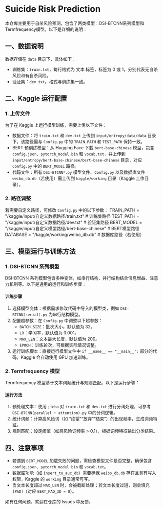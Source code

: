 # Suicide Risk Prediction

本仓库主要用于自杀风险预测，包含了两类模型：DSI-BTCNN系列模型和Termfrequency模型。以下是详细的说明：

## 一、数据说明
数据存储在 `data` 目录下，具体如下：

- 训练集：`train.txt`，每行格式为 文本	标签，标签为 0 或 1，分别代表无自杀风险和有自杀风险。
- 验证集：`dev.txt`，格式与训练集一致。

## 二、Kaggle 运行配置
### 1. 上传文件
为了在 Kaggle 上运行模型训练，需要上传以下文件：

- 数据文件：将 `train.txt` 和 `dev.txt` 上传到 `input/entropy/data/data` 目录下，该路径需与 `Config.py` 中的 `TRAIN_PATH` 和 `TEST_PATH` 保持一致。
- BERT 预训练模型：从 Hugging Face 下载 `bert-base-chinese` 模型，包含 `config.json`、`pytorch_model.bin` 和 `vocab.txt`，并上传到 `input/entropy/bert-base-chinese/bert-base-chinese` 目录，对应 `Config.py` 中的 `BERT_MODEL` 路径。
- 代码文件：所有 `DSI-BTCNN*.py` 模型文件、`Config.py` 以及数据库文件 `weibo_db.db`（若使用）需上传到 `kaggle/working` 目录（Kaggle 工作目录）。

### 2. 路径调整
若需要自定义路径，可修改 `Config.py` 中的以下参数：
TRAIN_PATH = "/kaggle/input/自定义数据路径/train.txt"  # 训练集路径
TEST_PATH = "/kaggle/input/自定义数据路径/dev.txt"    # 验证集路径
BERT_MODEL = "/kaggle/input/自定义模型路径/bert-base-chinese"  # BERT模型路径
DATABASE = "/kaggle/working/weibo_db.db"  # 数据库路径（若使用）
## 三、模型运行与训练方法
### 1. DSI-BTCNN 系列模型
DSI-BTCNN 系列模型包含多种变体，如串行结构、并行结构结合信息增益、注意力机制等。以下是通用的运行和训练步骤：


#### 训练步骤
1. 选择模型变体：根据需求修改代码中导入的模型类，例如 `DSI-BTCNN(serial).py` 为串行结构模型。
2. 配置超参数：在 `Config.py` 中调整以下超参数：
   - `BATCH_SIZE`：批次大小，默认值为 32。
   - `LR`：学习率，默认值为 0.001。
   - `MAX_LEN`：文本最大长度，默认值为 200。
   - `EPOCH`：训练轮次，可根据实际情况调整。
3. 运行训练脚本：直接运行模型文件中 `if __name__ == "__main__":` 部分的代码，Kaggle 会自动使用 GPU 加速训练。

### 2. Termfrequency 模型
Termfrequency 模型基于文本词频统计与规则匹配。以下是运行步骤：

#### 运行方法
1. 预处理文本：使用 `jieba` 对 `train.txt` 和 `dev.txt` 进行分词处理，可参考 `DSI-BTCNN(parallel + attention).py` 中的分词逻辑。
2. 统计词频：计算高风险词（如 “绝望”“放弃”“结束”）的出现频率，生成词频特征。
3. 规则匹配：设定阈值（如高风险词频率 > 0.1），根据词频特征输出分类结果。

## 四、注意事项
- 若遇到 `BERT_MODEL` 加载失败的问题，需检查模型文件是否完整，确保包含 `config.json`、`pytorch_model.bin` 和 `vocab.txt`。
- 数据库功能（如 `insert_to_auc_db`）需要确保 `weibo_db.db` 存在且具有写入权限，Kaggle 的 `working` 目录通常可写。
- 当文本长度超过 `MAX_LEN` 时，会被截断处理；若文本长度过短，则会填充 `[PAD]`（对应 `BERT_PAD_ID = 0`）。

如有任何问题，欢迎在仓库的 Issues 中反馈。
    
